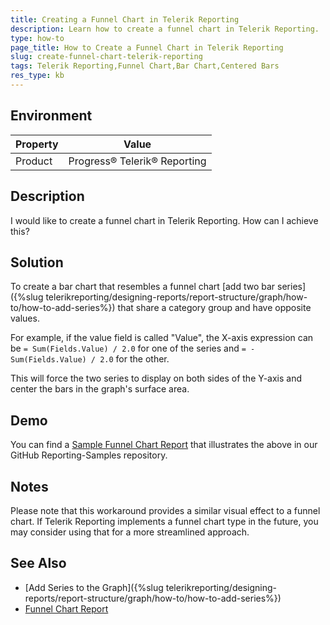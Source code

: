 ```yaml
---
title: Creating a Funnel Chart in Telerik Reporting
description: Learn how to create a funnel chart in Telerik Reporting.
type: how-to
page_title: How to Create a Funnel Chart in Telerik Reporting
slug: create-funnel-chart-telerik-reporting
tags: Telerik Reporting,Funnel Chart,Bar Chart,Centered Bars
res_type: kb
---
```


## Environment

| Property | Value |
| --- | --- |
| Product | Progress® Telerik® Reporting |

## Description

I would like to create a funnel chart in Telerik Reporting. How can I achieve this?

## Solution

To create a bar chart that resembles a funnel chart [add two bar series]({%slug telerikreporting/designing-reports/report-structure/graph/how-to/how-to-add-series%}) that share a category group and have opposite values.

For example, if the value field is called "Value", the X-axis expression can be `= Sum(Fields.Value) / 2.0` for one of the series and `= - Sum(Fields.Value) / 2.0` for the other.

This will force the two series to display on both sides of the Y-axis and center the bars in the graph's surface area.

## Demo
You can find a [Sample Funnel Chart Report](https://github.com/telerik/reporting-samples/blob/master/Sample%20Reports/Funnel%20Chart.trdx) that illustrates the above in our GitHub Reporting-Samples repository.

## Notes

Please note that this workaround provides a similar visual effect to a funnel chart. If Telerik Reporting implements a funnel chart type in the future, you may consider using that for a more streamlined approach.

## See Also

* [Add Series to the Graph]({%slug telerikreporting/designing-reports/report-structure/graph/how-to/how-to-add-series%})
* [Funnel Chart Report](https://github.com/telerik/reporting-samples/blob/master/Sample%20Reports/Funnel%20Chart.trdx)
